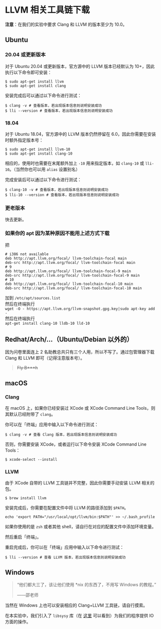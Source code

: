 # LLVM 相关工具链下载

**注意**：在我们的实验中要求 Clang 和 LLVM 的版本至少为 10.0。

## Ubuntu

### 20.04 或更新版本

对于 Ubuntu 20.04 或更新版本，官方源中的 LLVM 版本已经默认为 10+，因此执行以下命令即可安装：

```shell
$ sudo apt-get install llvm
$ sudo apt-get install clang
```

安装完成后可以通过以下命令进行测试：

```shell
$ clang -v # 查看版本，若出现版本信息则说明安装成功
$ lli --version # 查看版本，若出现版本信息则说明安装成功
```

### 18.04

对于 Ubuntu 18.04，官方源中的 LLVM 版本仍然停留在 6.0，因此你需要在安装时额外指定版本号：

```shell
$ sudo apt-get install llvm-10
$ sudo apt-get install clang-10
```

相应的，使用时也需要在末尾额外加上 `-10` 用来指定版本，如 `clang-10` 或 `lli-10`。（当然你也可以用 `alias` 设置别名）

完成安装后可以通过以下命令进行测试：

```shell
$ clang-10 -v # 查看版本，若出现版本信息则说明安装成功
$ lli-10 --version # 查看版本，若出现版本信息则说明安装成功
```

### 更老版本

快去更新。

### 如果你的 apt 因为某种原因不能用上述方式下载
把
```
# i386 not available
deb http://apt.llvm.org/focal/ llvm-toolchain-focal main
deb-src http://apt.llvm.org/focal/ llvm-toolchain-focal main
# 9
deb http://apt.llvm.org/focal/ llvm-toolchain-focal-9 main
deb-src http://apt.llvm.org/focal/ llvm-toolchain-focal-9 main
# 10
deb http://apt.llvm.org/focal/ llvm-toolchain-focal-10 main
deb-src http://apt.llvm.org/focal/ llvm-toolchain-focal-10 main
``` 
加到 `/etc/apt/sources.list`  
然后在终端执行  
`wget -O - https://apt.llvm.org/llvm-snapshot.gpg.key|sudo apt-key add -`  
然后在终端执行  
`apt-get install clang-10 lldb-10 lld-10`


## Redhat/Arch/...（Ubuntu/Debian 以外的）

因为问卷里面连上 2 名助教总共只有三个人用，所以不写了。通过包管理器下载 Clang 和 LLVM 即可（记得注意版本号）。

> ~~Fly B\*\*\*h~~

## macOS

### Clang

在 macOS 上，如果你已经安装过 XCode 或 XCode Command Line Tools，则其默认已经附带了 `clang`。

你可以在「终端」应用中输入以下命令进行测试：

```shell
$ clang -v # 查看 Clang 版本，若出现版本信息则说明安装成功
```

否则，你需要安装 XCode，或者运行以下命令安装 XCode Command Line Tools：

```shell
$ xcode-select --install
```

### LLVM

由于 XCode 自带的 LLVM 工具链并不完整，因此你需要手动安装 LLVM 相关的包。

```shell
$ brew install llvm
```

安装完成后，你需要在配置文件中将 LLVM 的路径添加到 `$PATH`。

```shell
echo 'export PATH="/usr/local/opt/llvm/bin:$PATH"' >> ~/.bash_profile
```

如果你使用的是 `zsh` 或者其他 shell，请自行在对应的配置文件中添加环境变量。

然后重启「终端」。

重启完成后，你可以在「终端」应用中输入以下命令进行测试：

```shell
$ lli --version # 查看 LLVM 版本，若出现版本信息则说明安装成功
```

## Windows

> “他们都大三了，该让他们使用 *nix 的东西了，不用写 Windows 的教程。”
>
> ——邵老师

当然在 Windows 上也可以安装相应的 Clang+LLVM 工具链，请自行摸索。

在本实验中，我们引入了 `libsysy` 库（在 [这里](https://github.com/BUAA-SE-Compiling/miniSysY-tutorial/blob/master/files/libsysy.zip) 可以看到）为我们的程序提供 IO 方面的操作。
